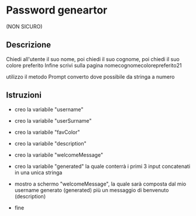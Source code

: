 # Password geneartor
(NON SICURO)
## Descrizione

Chiedi all'utente il suo nome,
poi chiedi il suo cognome,
poi chiedi il suo colore preferito
Infine scrivi sulla pagina nomecognomecolorepreferito21

utilizzo il metodo Prompt
converto dove possibile da stringa a numero

## Istruzioni

- creo la variabile "username"

- creo la variabile "userSurname"

- creo la variabile "favColor"

- creo la variabile "description"

- creo la variabile "welcomeMessage"


- creo la variabile "generated"
la quale conterrà i primi 3 input concatenati in una unica stringa

- mostro a schermo "welcomeMessage", la quale sarà composta dal mio username generato (generated) più un messaggio di benvenuto (description)

- fine




